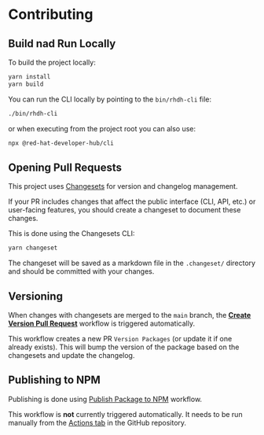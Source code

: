 # Contributing

## Build nad Run Locally

To build the project locally:

```bash
yarn install
yarn build
```

You can run the CLI locally by pointing to the `bin/rhdh-cli` file:

```bash
./bin/rhdh-cli
```

or when executing from the project root you can also use:

```bash
npx @red-hat-developer-hub/cli
```

## Opening Pull Requests

This project uses [Changesets](https://github.com/changesets/changesets) for version and changelog management.

If your PR includes changes that affect the public interface (CLI, API, etc.) or user-facing features, you should create a changeset to document these changes.

This is done using the Changesets CLI:

```bash
yarn changeset
```

The changeset will be saved as a markdown file in the `.changeset/` directory and should be committed with your changes.

## Versioning

When changes with changesets are merged to the `main` branch, the **[Create Version Pull Request](.github/workflows/create-version-pr.yaml)** workflow is triggered automatically.

This workflow creates a new PR `Version Packages` (or update it if one already exists). This will bump the version of the package based on the changesets and update the changelog.

## Publishing to NPM

Publishing is done using [Publish Package to NPM](.github/workflows/publish.yaml) workflow.

This workflow is **not** currently triggered automatically. It needs to be run manually from the [Actions tab](https://github.com/redhat-developer/rhdh-cli/actions/workflows/publish.yaml) in the GitHub repository.
